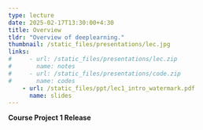 ```yaml
---
type: lecture
date: 2025-02-17T13:30:00+4:30
title: Overview
tldr: "Overview of deeplearning."
thumbnail: /static_files/presentations/lec.jpg
links: 
#     - url: /static_files/presentations/lec.zip
#       name: notes
#     - url: /static_files/presentations/code.zip
#       name: codes
    - url: /static_files/ppt/lec1_intro_watermark.pdf
      name: slides
---
```

**Course Project 1 Release**

